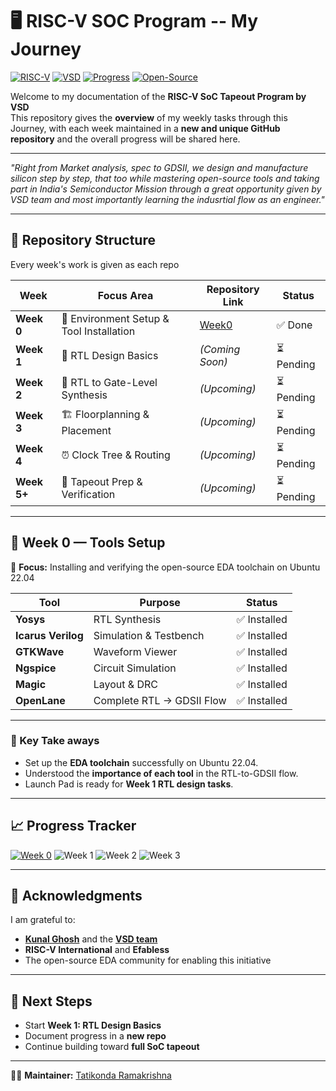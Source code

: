 
# 🖥️ RISC-V SOC Program -- My Journey



[![RISC-V](https://img.shields.io/badge/RISC--V-SoC-blue?style=for-the-badge&logo=riscv)](https://github.com/riscv/learn)
[![VSD](https://img.shields.io/badge/VSD-Program-orange?style=for-the-badge)](https://www.vlsisystemdesign.com/)
[![Progress](https://img.shields.io/badge/Weekly%20Tasks-Documented-success?style=for-the-badge)](https://github.com/Techwithram/RISC-V-SOC-Tapeout-Program/blob/main/README.md)
[![Open-Source](https://img.shields.io/badge/Open--Source-EDA%20Tools-brightgreen?style=for-the-badge)](https://vlsiresources.com/opensourcevlsi/)


Welcome to my documentation of the **RISC-V SoC Tapeout Program by VSD**   
This repository gives  the **overview** of my weekly tasks through this Journey, with each week maintained in a **new and unique GitHub repository** and the overall progress will be shared here.  

---

_"Right from Market analysis, spec to GDSII, we design and manufacture silicon step by step, that too while mastering open-source tools and taking part in India's Semiconductor Mission through a great opportunity given by VSD team and most importantly learning the indusrtial flow as an engineer."_



---



## 📂 Repository Structure

Every week's work is given as each repo   

| Week | Focus Area | Repository Link | Status |
|------|------------|-----------------|---------|
| **Week 0** | 🔧 Environment Setup & Tool Installation | [Week0](https://github.com/Techwithram/Week-0-of-RISC-V-SoC-Program) | ✅ Done |
| **Week 1** | 📝 RTL Design Basics | *(Coming Soon)* | ⏳ Pending |
| **Week 2** | 🔄 RTL to Gate-Level Synthesis | *(Upcoming)* | ⏳ Pending |
| **Week 3** | 🏗️ Floorplanning & Placement | *(Upcoming)* | ⏳ Pending |
| **Week 4** | ⏰ Clock Tree & Routing | *(Upcoming)* | ⏳ Pending |
| **Week 5+** | 🎯 Tapeout Prep & Verification | *(Upcoming)* | ⏳ Pending |

---

## 📅 Week 0 — Tools Setup

📌 **Focus:** Installing and verifying the open-source EDA toolchain on Ubuntu 22.04  

| Tool | Purpose | Status |
|------|---------|--------|
| **Yosys** | RTL Synthesis | ✅ Installed |
| **Icarus Verilog** | Simulation & Testbench | ✅ Installed |
| **GTKWave** | Waveform Viewer | ✅ Installed |
| **Ngspice** | Circuit Simulation | ✅ Installed |
| **Magic** | Layout & DRC | ✅ Installed |
| **OpenLane** | Complete RTL → GDSII Flow | ✅ Installed |

---

### 🌟 Key Take aways
- Set up the **EDA toolchain** successfully on Ubuntu 22.04.  
- Understood the **importance of each tool** in the RTL-to-GDSII flow.  
- Launch Pad is ready for **Week 1 RTL design tasks**.  

---

## 📈 Progress Tracker


[![Week 0](https://img.shields.io/badge/Week%200-✅%20Done-green?style=flat-square)](https://github.com/Techwithram/Week-0-of-RISC-V-SoC-Program)
![Week 1](https://img.shields.io/badge/Week%201-⏳%20Pending-lightgrey?style=flat-square)
![Week 2](https://img.shields.io/badge/Week%202-Upcoming-blue?style=flat-square) 
![Week 3](https://img.shields.io/badge/Week%203-Upcoming-blue?style=flat-square)


---

## 🙏 Acknowledgments  

I am grateful to:  
- [**Kunal Ghosh**](https://github.com/kunalg123) and the **[VSD team](https://vsdiat.vlsisystemdesign.com/)**  
- **RISC-V International** and **Efabless**  
- The open-source EDA community for enabling this initiative  

---

## 🚀 Next Steps

- Start **Week 1: RTL Design Basics**  
- Document progress in a **new repo**  
- Continue building toward **full SoC tapeout**  

---

👨‍💻 **Maintainer:** [Tatikonda Ramakrishna](https://github.com/Techwithram)
